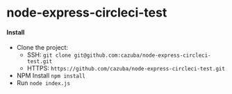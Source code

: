 # node-express-circleci-test

#### Install
- Clone the project:
  - SSH: `git clone git@github.com:cazuba/node-express-circleci-test.git`
  - HTTPS: `https://github.com/cazuba/node-express-circleci-test.git`
- NPM Install `npm install`
- Run `node index.js`
